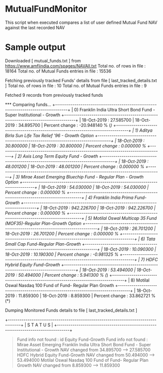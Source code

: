 # MutualFundMonitor
This script when executed compares a list of user defined Mutual Fund NAV against the last recorded NAV

# Sample output
Downloaded [ mutual_funds.txt ] from https://www.amfiindia.com/spages/NAVAll.txt
Total no. of rows in file                 : 18164
Total no. of Mutual Funds entries in file : 15536


Fetching previously tracked Funds' details from file [ last_tracked_details.txt ]
Total no. of rows in file                 : 10
Total no. of Mutual Funds entries in file : 9

Fetched 9 records from previously tracked funds


 *** Comparing funds...
+------------------------------------------------------------------------------------+
| 0) Franklin India Ultra Short Bond Fund - Super Institutional - Growth
+------------------------------------------------------------------------------------+
| 18-Oct-2019      : 27.585700
| 18-Oct-2019      : 34.895700
| Percent change   : -20.948140 %  (*)
+------------------------------------------------------------------------------------+
| 1) Aditya Birla Sun Life Tax Relief '96 - Growth Option
+------------------------------------------------------------------------------------+
| 18-Oct-2019      : 30.800000
| 18-Oct-2019      : 30.800000
| Percent change   : 0.000000 %
+------------------------------------------------------------------------------------+
| 2) Axis Long Term Equity Fund - Growth
+------------------------------------------------------------------------------------+
| 18-Oct-2019      : 48.001200
| 18-Oct-2019      : 48.001200
| Percent change   : 0.000000 %
+------------------------------------------------------------------------------------+
| 3) Mirae Asset Emerging Bluechip Fund - Regular Plan - Growth Option
+------------------------------------------------------------------------------------+
| 18-Oct-2019      : 54.030000
| 18-Oct-2019      : 54.030000
| Percent change   : 0.000000 %
+------------------------------------------------------------------------------------+
| 4) Franklin India Prima Fund-Growth
+------------------------------------------------------------------------------------+
| 18-Oct-2019      : 942.226700
| 18-Oct-2019      : 942.226700
| Percent change   : 0.000000 %
+------------------------------------------------------------------------------------+
| 5) Motilal Oswal Multicap 35 Fund (MOF35)-Regular Plan-Growth Option
+------------------------------------------------------------------------------------+
| 18-Oct-2019      : 26.701200
| 18-Oct-2019      : 26.701200
| Percent change   : 0.000000 %
+------------------------------------------------------------------------------------+
| 6) Tata Small Cap Fund-Regular Plan-Growth
+------------------------------------------------------------------------------------+
| 18-Oct-2019      : 10.090300
| 18-Oct-2019      : 10.190300
| Percent change   : -0.981325 %
+------------------------------------------------------------------------------------+
| 7) HDFC Hybrid Equity Fund-Growth
+------------------------------------------------------------------------------------+
| 18-Oct-2019      : 53.494000
| 18-Oct-2019      : 50.494000
| Percent change   : 5.941300 %  (*)
+------------------------------------------------------------------------------------+
| 8) Motilal Oswal Nasdaq 100 Fund of Fund- Regular Plan Growth
+------------------------------------------------------------------------------------+
| 18-Oct-2019      : 11.859300
| 18-Oct-2019      : 8.859300
| Percent change   : 33.862721 %  (*)

Dumping Monitored Funds details to file [ last_tracked_details.txt ]


+------------------------------------------------------------------------------------+
|                                 S T A T U S                                        |
+------------------------------------------------------------------------------------+
> Fund info not found  : id Equity Fund-Growth
> Fund info not found  : Mirae Asset Emerging
> Franklin India Ultra Short Bond Fund - Super Institutional - Growth  NAV changed from 34.895700 --> 27.585700
> HDFC Hybrid Equity Fund-Growth  NAV changed from 50.494000 --> 53.494000
> Motilal Oswal Nasdaq 100 Fund of Fund- Regular Plan Growth  NAV changed from 8.859300 --> 11.859300
